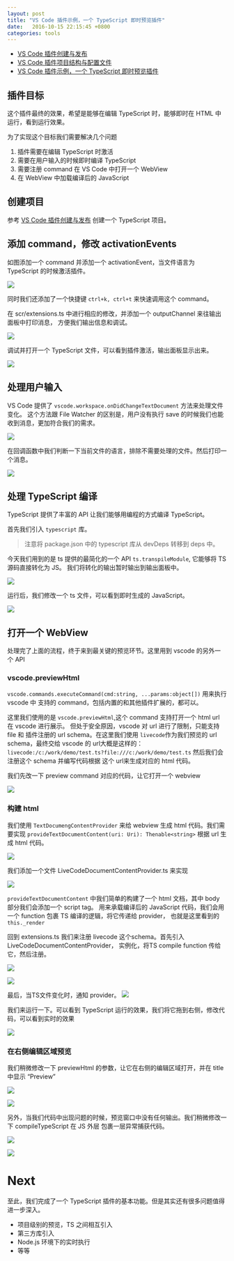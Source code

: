```yaml
---
layout: post
title: "VS Code 插件示例，一个 TypeScript 即时预览插件"
date:   2016-10-15 22:15:45 +0800
categories: tools
---
```



* [VS Code 插件创建与发布](/tools/2016/10/13/getting-started-with-vscode-ext/)
* [VS Code 插件项目结构与配置文件](/tools/2016/10/14/vscode-ext-what-is-in-the-project/)
* [VS Code 插件示例，一个 TypeScript 即时预览插件](/tools/2016/10/15/vscode-ext-typescript-live-preview/)

## 插件目标

这个插件最终的效果，希望是能够在编辑 TypeScript 时，能够即时在 HTML 中运行，看到运行效果。

为了实现这个目标我们需要解决几个问题

1. 插件需要在编辑 TypeScript 时激活
2. 需要在用户输入的时候即时编译 TypeScript
3. 需要注册 command 在 VS Code 中打开一个 WebView
4. 在 WebView 中加载编译后的 JavaScript

<!--more-->

## 创建项目

参考 [VS Code 插件创建与发布](/tools/2016/10/13/getting-started-with-vscode-ext/) 创建一个
TypeScript 项目。

## 添加 command，修改 activationEvents

如图添加一个 command 并添加一个 activationEvent，当文件语言为 TypeScript 的时候激活插件。

![](http://imzc.me/public/images/openchina2016/addtscommands.jpg)

同时我们还添加了一个快捷键 `ctrl+k, ctrl+t` 来快速调用这个 command。

在 scr/extensions.ts 中进行相应的修改，并添加一个 outputChannel 来往输出面板中打印消息，
方便我们输出信息和调试。

![](http://imzc.me/public/images/openchina2016/2regcommands.jpg)

调试并打开一个 TypeScript 文件，可以看到插件激活，输出面板显示出来。

![](http://imzc.me/public/images/openchina2016/2run.png)

## 处理用户输入

VS Code 提供了 `vscode.workspace.onDidChangeTextDocument` 方法来处理文件变化。
这个方法跟 File Watcher 的区别是，用户没有执行 save 的时候我们也能收到消息，更加符合我们的需求。

![](http://imzc.me/public/images/openchina2016/3handlechanges.jpg)

在回调函数中我们判断一下当前文件的语言，排除不需要处理的文件。然后打印一个消息。

![](http://imzc.me/public/images/openchina2016/3output.jpg)

## 处理 TypeScript 编译

TypeScript 提供了丰富的 API 让我们能够用编程的方式编译 TypeScript。

首先我们引入 `typescript` 库。

> 注意将 package.json 中的 typescript 库从 devDeps 转移到 deps 中。

今天我们用到的是 ts 提供的最简化的一个 API `ts.transpileModule`, 它能够将 TS 源码直接转化为 JS。
我们将转化的输出暂时输出到输出面板中。

![](http://imzc.me/public/images/openchina2016/4compile.jpg)

运行后，我们修改一个 ts 文件，可以看到即时生成的 JavaScript。

![](http://imzc.me/public/images/openchina2016/4output.jpg)

## 打开一个 WebView

处理完了上面的流程，终于来到最关键的预览环节。这里用到 vscode 的另外一个 API

### vscode.previewHtml
`vscode.commands.executeCommand(cmd:string, ...params:object[])` 用来执行 vscode 中
支持的 command，包括内置的和其他插件扩展的，都可以。 

这里我们使用的是 `vscode.previewHtml`,这个 command 支持打开一个 html url 在 vscode 进行展示。
但处于安全原因，vscode 对 url 进行了限制，只能支持 file 和 插件注册的 url schema。在这里我们使用
`livecode`作为我们预览的 url schema，最终交给 vscode 的 url大概是这样的：`livecode:/c:/work/demo/test.ts?file:///c:/work/demo/test.ts`
然后我们会注册这个 schema 并编写代码根据 这个 url来生成对应的 html 代码。

我们先改一下 preview command 对应的代码，让它打开一个 webview

![](http://imzc.me/public/images/openchina2016/5openhtml.jpg)

### 构建 html
我们使用 `TextDocumengContentProvider` 来给 webview 生成 html 代码。我们需要实现 
`provideTextDocumentContent(uri: Uri): Thenable<string>` 根据 url 生成 html 代码。

![](http://imzc.me/public/images/openchina2016/6provider.jpg)

我们添加一个文件 LiveCodeDocumentContentProvider.ts 来实现

![](http://imzc.me/public/images/openchina2016/6livecodeprovide6r.jpg)

`provideTextDocumentContent` 中我们简单的构建了一个 html 文档，其中 body 部分我们会添加一个 script tag。
用来承载编译后的 JavaScript 代码，我们会用一个 function 包裹 TS 编译的逻辑，将它传递给 provider，
也就是这里看到的 `this._render`

回到 extensions.ts 我们来注册 livecode 这个schema。首先引入 LiveCodeDocumentContentProvider，
实例化，将TS compile function 传给它，然后注册。

![](http://imzc.me/public/images/openchina2016/6reg.jpg)


![](http://imzc.me/public/images/openchina2016/6compile.jpg)

最后，当TS文件变化时，通知 provider。
![](http://imzc.me/public/images/openchina2016/6update.jpg)

我们来运行一下。可以看到 TypeScript 运行的效果，我们将它拖到右侧，修改代码，可以看到实时的效果

![](http://imzc.me/public/images/openchina2016/6preview.jpg)

### 在右侧编辑区域预览
我们稍微修改一下 previewHtml 的参数，让它在右侧的编辑区域打开，并在 title 中显示 “Preview”

![](http://imzc.me/public/images/openchina2016/7columntitle.jpg)

![](http://imzc.me/public/images/openchina2016/7preview.jpg)

另外，当我们代码中出现问题的时候，预览窗口中没有任何输出。我们稍微修改一下 compileTypeScript 在 JS 外层
包裹一层异常捕获代码。

![](http://imzc.me/public/images/openchina2016/7trycatch.jpg)


![](http://imzc.me/public/images/openchina2016/7error.jpg)

# Next
至此，我们完成了一个 TypeScript 插件的基本功能。但是其实还有很多问题值得进一步深入。

* 项目级别的预览，TS 之间相互引入
* 第三方库引入
* Node.js 环境下的实时执行
* 等等








